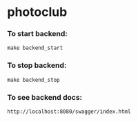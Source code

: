 # photoclub

### To start backend:

```
make backend_start
```

### To stop backend:

```
make backend_stop
```

### To see backend docs:
```
http://localhost:8080/swagger/index.html
```